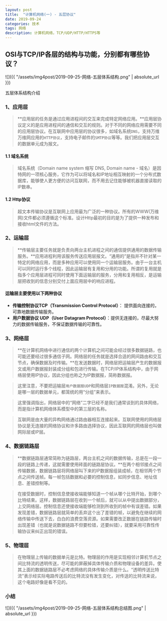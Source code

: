 ```yaml
---
layout: post
title:  "计算机网络(一) - 五层协议"
date: 2019-09-24
categories: 技术
tags: 网络
description: 计算机网络，TCP/UDP/HTTP/HTTPS等
---
```


## OSI与TCP/IP各层的结构与功能，分别都有哪些协议？
![]({{ "/assets/img4post/2019-09-25-网络-五层体系结构.png" | absolute_url }})

五层体系结构介绍

### 1、应用层
> **应用层的任务是通过应用进程间的交互来完成特定网络应用。**应用层协议定义的是应用进程间的通信和交互的规则。对于不同的网络应用需要不同的应用层协议。在互联网中应用层的协议很多，如域名系统`DNS`，支持万维万维网应用的`HTTP协议`，支持电子邮件的`SMTP协议`等等。我们把应用层交互的数据单元成为报文。

#### 1.1 域名系统
> 域名系统（Domain name system 缩写 DNS, Domain name - 域名）是因特网的一项核心服务，它作为可以将域名和IP地址相互映射的一个分布式数据库，能够使人更方便的访问互联网，而不用去记住能够被机器直接读取的IP数串。

#### 1.2 Http协议
> 超文本传输协议是互联网上应用最为广泛的一种协议。所有的WWW(万维网)文件都必须遵循这个标准。设计Http最初的目的是为了提供一种发布和接收html文件的方法。

### 2、运输层
> **传输层主要任务就是负责向两台主机进程之间的通信提供通用的数据传输服务。**应用进程利用该服务传送应用层报文。“通用的”是指并不针对某一特定的网络应用，而是多种应用可以使用同一个运输层服务。由于一台主机可以同时运行多个线程，因此运输层有复用和分用的功能。所谓的复用就是指多个应用层进程可同时使用下面运输层的服务，分用和复用相反，是运输层把收到的信息分别交付上面应用层中的响应进程。

#### 运输层主要使用以下两种协议
- **传输控制协议TCP（Transmission Control Protocol）**： 提供面向连接的，可靠地数据传输服务。
- **用户数据协议 UDP（User Datagram Protocol）**：提供无连接的，尽最大努力的数据传输服务，不保证数据传输的可靠性。


### 3、网络层
> **在计算机网络中进行通信的两个计算机之间可能会经过很多数据链路，也可能还要经过很多通信子网。网络层的任务就是选择合适的网间路由和交互节点，确保数据及时传输。**在发送数据时，网络层把运输层产生的数据报文或用户数据报封装成分组和包进行传输。在TCP/IP体系结构中，由于网络层使用IP协议，因此分组也称之为IP数据报，简称数据报。

> 这里注意，不要把运输层`用户数据报UDP`和网络层`IP数据报`混淆。另外，无论是哪一层的数据单元，都笼统的用“分组”来表示。

> 这里强调指出，网络层中的“网络”二字已经不是我们通常谈到的具体网络，而是指计算机网络体系模型中的第三层的名称。

> 互联网是由大量的异构网络通过路由器相互连接起来。互联网使用的网络层协议是无连接的网络协议和许多路由选择协议，因此互联网的网络层也叫做网际层或IP层。

### 4、数据链路层
> **数据链路层通常简称为链路层，两台主机之间的数据传输，总是在一段一段的链路上传递，这就需要使用砖面的链路层协议。**在两个相邻接点之间传输数据，数据链路层将网络层叫下来的IP数据报组装成帧，在相邻两个节点之间传送帧。每一帧包括数据和必要的控制信息，如同步信息、地址信息、差错控制等。
 
> 在接受数据时，控制信息使接收端能够知道一个帧从哪个比特开始，到哪个比特结束。这样，数据链路层在收到一个帧后，就可以从中提出数据部分，上交网络层。控制信息还使接收端能够检测到所收到的帧中有误差错。如果发现差错，数据链路层就简单的丢弃这个出了差错的帧，以避免在继续的网络传输中传送下去，白白的浪费空落资源。如果需要改正数据在链路传输时出现差错（也就是说数据链路不但要检错，还要纠错），就要采用可靠性传输协议来纠正出现的错误。

### 5、物理层
> 在物理层上传输的数据单元是比特。物理层的作用是实现相邻计算机节点之间比特流的透明传送，尽可能的屏蔽掉具体传输介质和物理设备的差异。使其上面的数据链路层不必考虑网络的具体传输介质是什么。“透明传送比特流”表示经实际电路传送后的比特流没有发生变化，对传送的比特流来说，这个电路好像是看不见的。

### 小结
 ![]({{ "/assets/img4post/2019-09-25-网络-五层体系结构总结图.png" | absolute_url }})


 















  